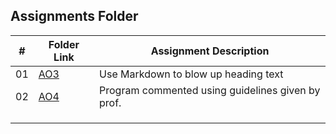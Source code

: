 ##  Assignments Folder

|   #   | Folder Link          | Assignment Description                            |
| :---: | -------------------- | ------------------------------------------------- |
|  01   | [AO3](AO3/README.md) | Use Markdown to blow up heading text              |
|  02   | [AO4](AO4/README.md) | Program commented using guidelines given by prof. |
|       |                      |                                                   |
|       |                      |                                                   |
|       |                      |                                                   |